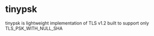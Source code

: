 # tinypsk
tinypsk is lightweight implementation of TLS v1.2 built to support only TLS_PSK_WITH_NULL_SHA